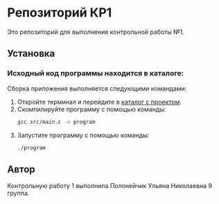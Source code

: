 # Репозиторий КР1

 Это репозиторий для выполнения контрольной работы №1.

## Установка

### Исходный код программы находится в каталоге: 

Сборка приложения выполняется следующими командами:

1. Откройте терминал и перейдите в [каталог с проектом](src).
2. Скомпилируйте программу с помощью команды:
   ```bash
   gcc src/main.c -o program
4. Запустите программу с помощью команды:
   ```bash
   ./program

## Автор

 Контрольную работу 1 выполнила Полонейчик Ульяна Николаевна 9 группа.
